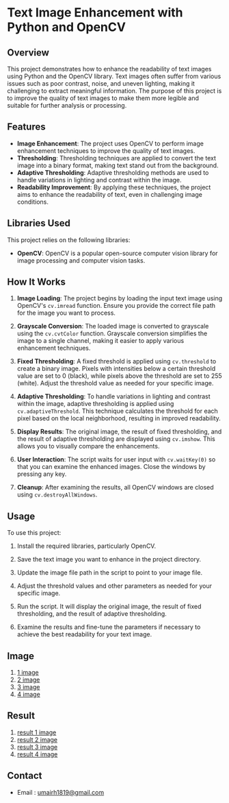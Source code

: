 # Text Image Enhancement with Python and OpenCV

## Overview

This project demonstrates how to enhance the readability of text images using Python and the OpenCV library. Text images often suffer from various issues such as poor contrast, noise, and uneven lighting, making it challenging to extract meaningful information. The purpose of this project is to improve the quality of text images to make them more legible and suitable for further analysis or processing.

## Features

- **Image Enhancement**: The project uses OpenCV to perform image enhancement techniques to improve the quality of text images.
- **Thresholding**: Thresholding techniques are applied to convert the text image into a binary format, making text stand out from the background.
- **Adaptive Thresholding**: Adaptive thresholding methods are used to handle variations in lighting and contrast within the image.
- **Readability Improvement**: By applying these techniques, the project aims to enhance the readability of text, even in challenging image conditions.

## Libraries Used

This project relies on the following libraries:

- **OpenCV**: OpenCV is a popular open-source computer vision library for image processing and computer vision tasks.

## How It Works

1. **Image Loading**: The project begins by loading the input text image using OpenCV's `cv.imread` function. Ensure you provide the correct file path for the image you want to process.

2. **Grayscale Conversion**: The loaded image is converted to grayscale using the `cv.cvtColor` function. Grayscale conversion simplifies the image to a single channel, making it easier to apply various enhancement techniques.

3. **Fixed Thresholding**: A fixed threshold is applied using `cv.threshold` to create a binary image. Pixels with intensities below a certain threshold value are set to 0 (black), while pixels above the threshold are set to 255 (white). Adjust the threshold value as needed for your specific image.

4. **Adaptive Thresholding**: To handle variations in lighting and contrast within the image, adaptive thresholding is applied using `cv.adaptiveThreshold`. This technique calculates the threshold for each pixel based on the local neighborhood, resulting in improved readability.

5. **Display Results**: The original image, the result of fixed thresholding, and the result of adaptive thresholding are displayed using `cv.imshow`. This allows you to visually compare the enhancements.

6. **User Interaction**: The script waits for user input with `cv.waitKey(0)` so that you can examine the enhanced images. Close the windows by pressing any key.

7. **Cleanup**: After examining the results, all OpenCV windows are closed using `cv.destroyAllWindows`.

## Usage

To use this project:

1. Install the required libraries, particularly OpenCV.
   
2. Save the text image you want to enhance in the project directory.

3. Update the image file path in the script to point to your image file.

4. Adjust the threshold values and other parameters as needed for your specific image.

5. Run the script. It will display the original image, the result of fixed thresholding, and the result of adaptive thresholding.

6. Examine the results and fine-tune the parameters if necessary to achieve the best readability for your text image.

## Image 

1.  [1 image](a.jpg)
2.  [2 image](s.jpg)
3.  [3 image](d.jpg)
4.  [4 image](f.jpg)

## Result

1. [result 1 image](First.png)
2. [result 2 image](second.png)
3. [result 3 image](third.png)
4. [result 4 image](fourth.png)

## Contact

- Email : umairh1819@gmail.com
